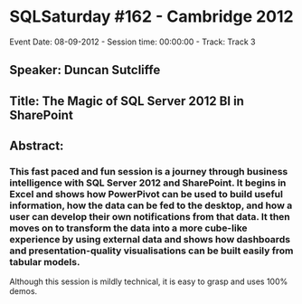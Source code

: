 # SQLSaturday #162 - Cambridge 2012
Event Date: 08-09-2012 - Session time: 00:00:00 - Track: Track 3
## Speaker: Duncan Sutcliffe
## Title: The Magic of SQL Server 2012 BI in SharePoint
## Abstract:
### This fast paced and fun session is a journey through business intelligence with SQL Server 2012 and SharePoint.  It begins in Excel and shows how PowerPivot can be used to build useful information, how the data can be fed to the desktop, and how a user can develop their own notifications from that data. It then moves on to transform the data into a more cube-like experience by using external data and shows how dashboards and presentation-quality visualisations can be built easily from tabular models.

Although this session is mildly technical, it is easy to grasp and uses 100% demos.
